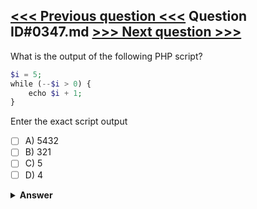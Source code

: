 [<<< Previous question <<<](0346.md)   Question ID#0347.md   [>>> Next question >>>](0348.md)
---

What is the output of the following PHP script?

```php
$i = 5;
while (--$i > 0) {
    echo $i + 1;
}
```
Enter the exact script output

- [ ] A) 5432
- [ ] B) 321
- [ ] C) 5
- [ ] D) 4

<details><summary><b>Answer</b></summary>
<p>
  Answer: <strong>A</strong>
</p>
</details>
